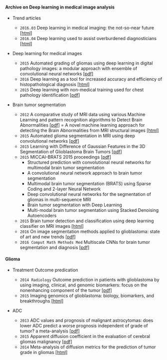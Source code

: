 
#### Archive on Deep learning in medical image analysis  

* Trend articles
  * `2016.03` Deep learning in medical imaging: the not-so-near future [[html]](http://www.diagnosticimaging.com/pacs-and-informatics/deep-learning-medical-imaging-not-so-near-future)
  * `2016.04` Deep learning used to assist overburdened diagnosticians [[html]](https://www.sciencedaily.com/releases/2016/04/160404134050.htm)

* Deep learning for medical images
  * `2015` Automated grading of gliomas using deep learning in digital pathology images: a modular approach with ensemble of convolutional neural networks [[pdf]](http://www.ncbi.nlm.nih.gov/pmc/articles/PMC4765616/pdf/2243353.pdf)
  * `2016` Deep learning as a tool for increased accuracy and efficiency of histopathological diagnosis [[html]](http://www.nature.com/articles/srep26286)
  * `2015` Deep learning with non-medical training used for chest pathology identification [[pdf]](https://www.cs.tau.ac.il/~wolf/papers/SPIE15chest.pdf)

* Brain tumor segmentation
  * `2012` A comparative study of MRI data using various Machine Learning and pattern recognition algorithms to Detect Brain Abnormalities [[pdf]](http://crpit.com/confpapers/CRPITV134Singh.pdf) = A novel machine learning approach for detecting the Brain Abnormalities from MRI structural images [[html]](http://link.springer.com/chapter/10.1007%2F978-3-642-34123-6_9#page-1)
  * `2015` Automated glioma segmentation in MRI using deep convolutional networks  [[pdf]](http://www.diva-portal.org/smash/get/diva2:841518/FULLTEXT01.pdf)
  * `2015` Learning with Difference of Gaussian Features in the 3D Segmentation of Glioblastoma Brain Tumors [[pdf]](http://cs229.stanford.edu/proj2015/277_report.pdf)
  * `2015` MICCAI-BRATS 2015 proceedings [[pdf]](http://people.csail.mit.edu/menze/papers/proceedings_miccai_brats_2015.pdf)
    * Structured prediction with convolutional neural networks for multimodal brain tumor segmentation
    * A convolutional neural network approach to brain tumor segmentation
    * Multimodal brain tumor segmentation (BRATS) using Sparse Coding and 2-layer Neural Network
    * Deep convolutional neural networks for the segmentation of gliomas in multi-sequence MRI
    * Brain tumor segmentation with Deep Learning
    * Multi-modal brain tumor segmentation using Stacked Denoising Autoencoders
  * `2015` Brain tumor detection and classification using deep learning classifier on MRI images  [[html]](http://www.maxwellsci.com/jp/abstract.php?jid=RJASET&no=547&abs=08)
  * `2016` On image segmentation methods applied to glioblastoma: state of art and new trends [[pdf]](https://hal.archives-ouvertes.fr/hal-01325355/document)
  * `2016 Comput Math Methods Med` Multiscale CNNs for brain tumor segmentation and diagnosis [[pdf]](http://www.ncbi.nlm.nih.gov/pmc/articles/PMC4812495/pdf/CMMM2016-8356294.pdf)

#### Glioma

* Treatment Outcome predication
  * `2014 Radiology` Outcome prediction in patients with glioblastoma by using imaging, clinical, and genomic biomarkers: focus on the nonenhancing component of the tumor [[pdf]](http://www.ncbi.nlm.nih.gov/pmc/articles/PMC4263660/pdf/radiol.14131691.pdf)
  * `2015` Imaging genomics of glioblastoma: biology, biomarkers, and breakthroughs [[html]](http://www.ncbi.nlm.nih.gov/pubmed/26049819)

* ADC
  * `2013` ADC values and prognosis of malignant astrocytomas: does lower ADC predict a worse prognosis independent of grade of tumor? a meta-analysis [[pdf]](http://www.ajronline.org/doi/pdf/10.2214/AJR.12.8679)
  * `2015` Apparent diffusion coefficient in the evaluation of cerebral gliomas malignancy [[pdf]](http://www.doiserbia.nb.rs/img/doi/0042-8450/2015/0042-84501500073I.pdf)
  * `2014` Meta-analysis of diffusion metrics for the prediction of tumor grade in gliomas [[html]](http://www.ajnr.org/content/36/2/302.full)
